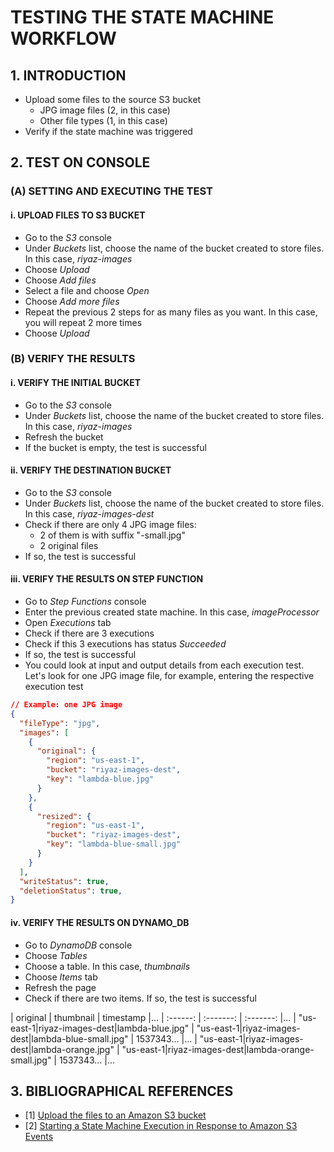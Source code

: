 # TESTING THE STATE MACHINE WORKFLOW

## 1. INTRODUCTION

- Upload some files to the source S3 bucket
  - JPG image files (2, in this case)
  - Other file types (1, in this case)
- Verify if the state machine was triggered

## 2. TEST ON CONSOLE

### (A) SETTING AND EXECUTING THE TEST

#### i. UPLOAD FILES TO S3 BUCKET

- Go to the *S3* console
- Under *Buckets* list, choose the name of the bucket created to store files. In this case, *riyaz-images*
- Choose *Upload*
- Choose *Add files*
- Select a file and choose *Open*
- Choose *Add more files*
- Repeat the previous 2 steps for as many files as you want. In this case, you will repeat 2 more times
- Choose *Upload*

### (B) VERIFY THE RESULTS

#### i. VERIFY THE INITIAL BUCKET

- Go to the *S3* console
- Under *Buckets* list, choose the name of the bucket created to store files. In this case, *riyaz-images*
- Refresh the bucket
- If the bucket is empty, the test is successful

#### ii. VERIFY THE DESTINATION BUCKET

- Go to the *S3* console
- Under *Buckets* list, choose the name of the bucket created to store files. In this case, *riyaz-images-dest*
- Check if there are only 4 JPG image files:
  - 2 of them is with suffix "-small.jpg"
  - 2 original files
- If so, the test is successful

#### iii. VERIFY THE RESULTS ON STEP FUNCTION

- Go to *Step Functions* console
- Enter the previous created state machine. In this case, *imageProcessor*
- Open *Executions* tab
- Check if there are 3 executions
- Check if this 3 executions has status *Succeeded*
- If so, the test is successful
- You could look at input and output details from each execution test.
Let's look for one JPG image file, for example, entering the respective execution test

```json
// Example: one JPG image
{
  "fileType": "jpg",
  "images": [
    {
      "original": {
        "region": "us-east-1",
        "bucket": "riyaz-images-dest",
        "key": "lambda-blue.jpg"
      }
    },
    {
      "resized": {
        "region": "us-east-1",
        "bucket": "riyaz-images-dest",
        "key": "lambda-blue-small.jpg"
      }
    }
  ],
  "writeStatus": true,
  "deletionStatus": true,
}
```

#### iv. VERIFY THE RESULTS ON DYNAMO_DB

- Go to *DynamoDB* console
- Choose *Tables*
- Choose a table. In this case, *thumbnails*
- Choose *Items* tab
- Refresh the page
- Check if there are two items. If so, the test is successful

| original | thumbnail | timestamp |...
| :------: | :-------: | :-------: |...
| "us-east-1|riyaz-images-dest|lambda-blue.jpg"   | "us-east-1|riyaz-images-dest|lambda-blue-small.jpg"   | 1537343... |...
| "us-east-1|riyaz-images-dest|lambda-orange.jpg" | "us-east-1|riyaz-images-dest|lambda-orange-small.jpg" | 1537343... |...

## 3. BIBLIOGRAPHICAL REFERENCES

- [1] [Upload the files to an Amazon S3 bucket](https://docs.aws.amazon.com/redshift/latest/dg/tutorial-loading-data-upload-files.html)
- [2] [Starting a State Machine Execution in Response to Amazon S3 Events](https://docs.aws.amazon.com/step-functions/latest/dg/tutorial-cloudwatch-events-s3.html)
